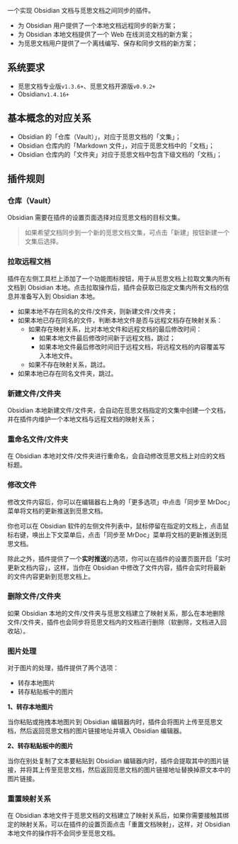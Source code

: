一个实现 Obsidian 文档与觅思文档之间同步的插件。

- 为 Obsidian 用户提供了一个本地文档远程同步的新方案；
- 为 Obsidian 本地文档提供了一个 Web 在线浏览文档的新方案；
- 为觅思文档用户提供了一个离线编写、保存和同步文档的新方案；

## 系统要求

- 觅思文档专业版`v1.3.6+`、觅思文档开源版`v0.9.2+`
- Obsidian`v1.4.16+`

## 基本概念的对应关系

- Obsidian 的「仓库（Vault）」，对应于觅思文档的「文集」；
- Obsidian 仓库内的「Markdown 文件」，对应于觅思文档中的「文档」；
- Obsidian 仓库内的「文件夹」对应于觅思文档中包含下级文档的「文档」；

## 插件规则

### 仓库（Vault）

Obsidian 需要在插件的设置页面选择对应觅思文档的目标文集。
> 如果希望文档同步到一个新的觅思文档文集，可点击「新建」按钮新建一个文集后选择。

### 拉取远程文档

插件在左侧工具栏上添加了一个功能图标按钮，用于从觅思文档上拉取文集内所有文档到 Obsidian 本地。点击拉取操作后，插件会获取已指定文集内所有文档的信息并准备写入到 Obsidian 本地。

- 如果本地不存在同名的文件/文件夹，则新建文件/文件夹；
- 如果本地已存在同名的文件，判断本地文件是否与远程文档存在映射关系：
	- 如果存在映射关系，比对本地文件和远程文档的最后修改时间：
		- 如果本地文件最后修改时间新于远程文档，跳过；
		- 如果本地文件最后修改时间旧于远程文档，将远程文档的内容覆盖写入本地文件。
	- 如果不存在映射关系，跳过。
- 如果本地已存在同名文件夹，跳过。

### 新建文件/文件夹

Obsidian 本地新建文件/文件夹，会自动在觅思文档指定的文集中创建一个文档，并在插件内维护一个本地文档与远程文档的映射关系；

### 重命名文件/文件夹

在 Obsidian 本地对文件/文件夹进行重命名，会自动修改觅思文档上对应的文档标题。

### 修改文件

修改文件内容后，你可以在编辑器右上角的「更多选项」中点击「同步至 MrDoc」菜单将文档的更新推送到觅思文档。

你也可以在 Obsidian 软件的左侧文件列表中，鼠标停留在指定的文档上，点击鼠标右键，唤出上下文菜单后，点击「同步至 MrDoc」菜单将文档的更新推送到觅思文档。

除此之外，插件提供了一个**实时推送**的选项，你可以在插件的设置页面开启「实时更新文档内容」，这样，当你在 Obsidian 中修改了文件内容，插件会实时将最新的文件内容更新到觅思文档上。

### 删除文件/文件夹

如果 Obsidian 本地的文件/文件夹与觅思文档建立了映射关系，那么在本地删除文件/文件夹，插件也会同步将觅思文档内的文档进行删除（软删除，文档进入回收站）。

### 图片处理

对于图片的处理，插件提供了两个选项：

- 转存本地图片
- 转存粘贴板中的图片

**1、转存本地图片**

当你粘贴或拖拽本地图片到 Obsidian 编辑器内时，插件会将图片上传至觅思文档，然后返回觅思文档的图片链接地址并填入 Obsidian 编辑器。

**2、转存粘贴板中的图片**

当你在别处复制了文本要粘贴到 Obsidian 编辑器内时，插件会提取其中的图片链接，并将其上传至觅思文档，然后返回觅思文档的图片链接地址替换掉原文本中的图片链接。

### 重置映射关系

在 Obsidian 本地文件于觅思文档的文档建立了映射关系后，如果你需要接触其绑定的映射关系，可以在插件的设置页面点击「重置文档映射」，这样，对 Obsidian 本地文件的操作将不会同步至觅思文档。
